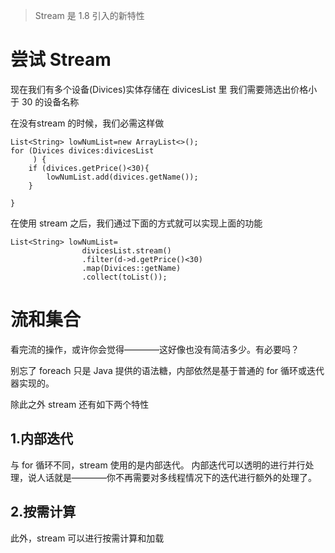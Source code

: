 > Stream 是 1.8 引入的新特性

# 尝试 Stream
现在我们有多个设备(Divices)实体存储在 divicesList 里
我们需要筛选出价格小于 30 的设备名称

在没有stream 的时候，我们必需这样做

```
List<String> lowNumList=new ArrayList<>();
for (Divices divices:divicesList
     ) {
    if (divices.getPrice()<30){
        lowNumList.add(divices.getName());
    }

}
```
在使用 stream 之后，我们通过下面的方式就可以实现上面的功能
```
List<String> lowNumList=
                divicesList.stream()
                .filter(d->d.getPrice()<30)
                .map(Divices::getName)
                .collect(toList());
```
# 流和集合
看完流的操作，或许你会觉得————这好像也没有简洁多少。有必要吗？

别忘了 foreach 只是 Java 提供的语法糖，内部依然是基于普通的 for 循环或迭代器实现的。

除此之外 stream 还有如下两个特性
## 1.内部迭代
与 for 循环不同，stream 使用的是内部迭代。
内部迭代可以透明的进行并行处理，说人话就是————你不再需要对多线程情况下的迭代进行额外的处理了。
## 2.按需计算
此外，stream 可以进行按需计算和加载

